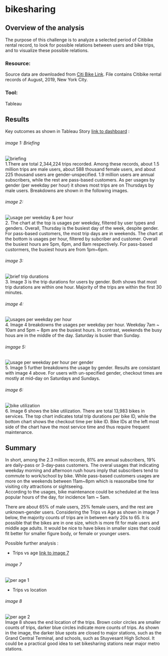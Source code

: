 # bikesharing

## Overview of the analysis
The purpose of this challenge is to analyze a selected period of Citibike rental record, to look for possible relations between users and bike trips, and to visualize these possible relations. 
 
### Resource:
Source data are downloaded from [Citi Bike Link](https://ride.citibikenyc.com/system-data). File contains Citibike rental records of August, 2019, New York City.  
### Tool:
Tableau


## Results
  Key outcomes as shown in Tableau Story [link to dashboard](https://public.tableau.com/app/profile/kayla1042/viz/Challenge14NYCBikesharingStory/NYCStory?publish=yes) :  
###### image 1: Briefing
![briefing](https://github.com/kaylaisnomyname/bikesharing/blob/main/images/briefing.png?raw=true)  
1.There are total 2,344,224 trips recorded. Among these records, about 1.5 million trips are male users, about 588 thousand female users, and about 225 thousand users are gender-unspecified. 1.9 million users are annual subscribers, while the rest are pass-based customers. As per usages by gender (per weekday per hour) it shows most trips are on Thursdays by male users. Breakdowns are shown in the following images.  

###### image 2:  
![usage per weekday & per hour](https://github.com/kaylaisnomyname/bikesharing/blob/main/images/brief%20usages%20per%20weekday%20per%20hour.png?raw=true)  
2. The chart at the top is usages per weekday, filtered by user types and genders. Overall, Thursday is the busiest day of the week, despite gender. For pass-based customers, the most trip days are in weekends. The chart at the bottom is usages per hour, filtered by subcriber and customer. Overall the busiest hours are 5pm, 6pm, and 8am respectively. For pass-based custormers, the busiest hours are from 1pm~6pm. 

###### image 3:  
![brief trip durations](https://github.com/kaylaisnomyname/bikesharing/blob/main/images/brief%20trip%20durations.png?raw=true)  
3. Image 3 is the trip durations for users by gender. Both shows that most trip durations are within one hour. Majority of the trips are within the first 30 minutes. 

###### image 4:  
![usages per weekday per hour](https://github.com/kaylaisnomyname/bikesharing/blob/main/images/usages%20per%20weekday%20per%20hour.png?raw=true)  
4. Image 4 breakdowns the usages per weekday per hour. Weekday 7am ~ 10am and 5pm ~ 8pm are the busiest hours. In contrast, weekends the busy hous are in the middle of the day. Saturday is busier than Sunday.

###### imgage 5:  
![usage per weekday per hour per gender](https://github.com/kaylaisnomyname/bikesharing/blob/main/images/usages%20per%20weekday%20per%20hour%20per%20gender.png?raw=true)  
5. Image 5 further breakdowns the usage by gender. Results are consistant with image 4 above. For users with un-specified gender, checkout times are mostly at mid-day on Saturdays and Sundays.

###### image 6:  
![bike utilization](https://github.com/kaylaisnomyname/bikesharing/blob/main/images/brief%20bike%20utilization.png?raw=true)  
6. Image 6 shows the bike utilization. There are total 13,983 bikes in services. The top chart indicates total trip durations per bike ID, while the bottom chart shows the checkout time per bike ID. Bike IDs at the left most side of the chart  have the most service time and thus require frequent maintenance. 

## Summary  
  
In short, among the 2.3 million records, 81% are annual subscribers, 19% are daily-pass or 3-day-pass customers. The overal usages that indicating weekday morning and afternoon rush hours imply that subscribers tend to commute to work/school by bike. While pass-based customers usages are more on the weekends between 11am~8pm which is reasonalbe time for visiting city attractions or sightseeing.  
According to the usages, bike maintenance could be scheduled at the less popular hours of the day, for incidence 1am ~ 5am.   

There are about 65% of male users, 25% female users, and the rest are unknown-gender users. Considering the Trips vs Age as shown in image 7 below, the majority counts of trips are in between early 20s to 65. It is possible that the bikes are in one size, which is more fit for male users and middle age adults. It would be nice to have bikes in smaller sizes that could fit better for smaller figure body, or female or younger users. 

Possible further analysis : 
- Trips vs age  [link to image 7](https://public.tableau.com/app/profile/kayla1042/viz/Challenge14Overalltripsvsage/tripsvsage?publish=yes)  
###### image 7  
![per age 1](https://github.com/kaylaisnomyname/bikesharing/blob/main/images/trip%20vs%20ages.png?raw=true)  


- Trips vs location
###### image 8  
![per age 2](https://github.com/kaylaisnomyname/bikesharing/blob/main/images/trips%20vs%20location.png?raw=true)  
Image 8 shows the end location of the trips. Brown color circles are smaller counts of trips, darker blue circles indicate more counts of trips. As shown in the image, the darker blue spots are closed to major stations, such as the Grand Central Terminal, and schools, such as Stuyvesant High School. It could be a practical good idea to set bikesharing stations near major metro stations. 







